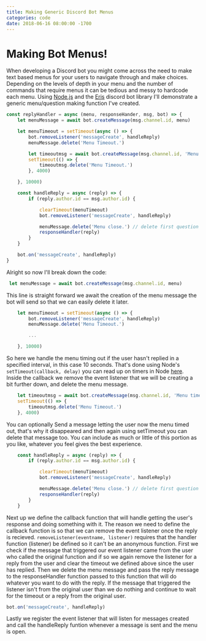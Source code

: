 ```yaml
---
title: Making Generic Discord Bot Menus
categories: code
date: 2018-06-16 08:00:00 -1700
---
```


# Making Bot Menus!

When developing a Discord bot you might come across the need to make text based menus for your users to navigate through and make choices. Depending on the levels of depth in your menu and the number of commands that require menus it can be tedious and messy to hardcode each menu. Using [Node.js](https://nodejs.org/en/) and the [Eris](https://abal.moe/Eris/) discord bot library I'll demonstrate a generic menu/question making function I've created.


```javascript
const replyHandler = async (menu, responseHander, msg, bot) => {
    let menuMessage = await bot.createMessage(msg.channel.id, menu)

    let menuTimeout = setTimeout(async () => {
        bot.removeListener('messageCreate', handleReply)
        menuMessage.delete('Menu Timeout.')

        let timeoutmsg = await bot.createMessage(msg.channel.id, 'Menu timed out.')
        setTimeout(() => {
            timeoutmsg.delete('Menu Timeout.')
        }, 4000)

    }, 10000)

    const handleReply = async (reply) => {
        if (reply.author.id == msg.author.id) {

            clearTimeout(menuTimeout)
            bot.removeListener('messageCreate', handleReply)

            menuMessage.delete('Menu close.') // delete first question
            responseHandler(reply)
        }
    }

    bot.on('messageCreate', handleReply)
}
```

Alright so now I'll break down the code:

```javascript
 let menuMessage = await bot.createMessage(msg.channel.id, menu)
```
This line is straight forward we await the creation of the menu message the bot will send so that we can easily delete it later.

```javascript
    let menuTimeout = setTimeout(async () => {
        bot.removeListener('messageCreate', handleReply)
        menuMessage.delete('Menu Timeout.')

        ...

    }, 10000)
```

So here we handle the menu timing out if the user hasn't replied in a specified interval, in this case 10 seconds. That's done using Node's `setTimeout(callback, delay)` you can read up on timers in Node [here](https://nodejs.org/api/timers.html). Inside the callback we remove the event listener that we will be creating a bit further down, and delete the menu message.

```javascript
    let timeoutmsg = await bot.createMessage(msg.channel.id, 'Menu timed out.')
    setTimeout(() => {
        timeoutmsg.delete('Menu Timeout.')
    }, 4000)
```

You can optionally Send a message letting the user now the menu timed out, that's why it disappeared and then again using setTimeout you can delete that message too. You can include as much or little of this portion as you like, whatever you feel gives the best experience.

```javascript
    const handleReply = async (reply) => {
        if (reply.author.id == msg.author.id) {

            clearTimeout(menuTimeout)
            bot.removeListener('messageCreate', handleReply)

            menuMessage.delete('Menu close.') // delete first question
            responseHandler(reply)
        }
    }
```

Next up we define the callback function that will handle getting the user's response and doing something with it. The reason we need to define the callback function is so that we can remove the event listener once the reply is recieved. `removeListener(eventname, listener)` requires that the handler function (listener) be defined so it can't be an anonymous function. First we check if the message that triggered our event listener came from the user who called the original function and if so we again remove the listener for a reply from the user and clear the timeout we defined above since the user has replied. Then we delete the menu message and pass the reply message to the responseHandler function passed to this function that will do whatever you want to do with the reply. If the message that triggered the listener isn't from the original user than we do nothing and continue to wait for the timeout or a reply from the original user.

```javascript
bot.on('messageCreate', handleReply)
```

Lastly we register the event listener that will listen for messages created and call the handleReply funtion whenever a message is sent and the menu is open.